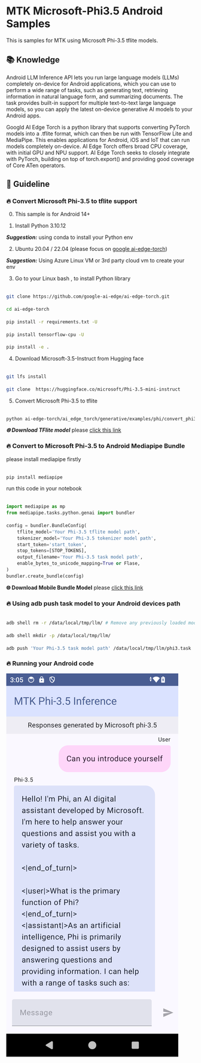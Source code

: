 # **MTK Microsoft-Phi3.5 Android Samples**

This is samples for MTK using Microsoft Phi-3.5 tflite models.

## **📚 Knowledge**

Android LLM Inference API lets you run large language models (LLMs) completely on-device for Android applications, which you can use to perform a wide range of tasks, such as generating text, retrieving information in natural language form, and summarizing documents. The task provides built-in support for multiple text-to-text large language models, so you can apply the latest on-device generative AI models to your Android apps.

Googld AI Edge Torch is a python library that supports converting PyTorch models into a .tflite format, which can then be run with TensorFlow Lite and MediaPipe. This enables applications for Android, iOS and IoT that can run models completely on-device. AI Edge Torch offers broad CPU coverage, with initial GPU and NPU support. AI Edge Torch seeks to closely integrate with PyTorch, building on top of torch.export() and providing good coverage of Core ATen operators.


## **🪬 Guideline**

### **🔥 Convert Microsoft Phi-3.5 to tflite support**

0. This sample is for Android 14+

1. Install Python 3.10.12

***Suggestion:*** using conda to install your Python env

2. Ubuntu 20.04 / 22.04 (please focus on [google ai-edge-torch](https://github.com/google-ai-edge/ai-edge-torc))

***Suggestion:*** Using Azure Linux VM or 3rd party cloud vm to create your env

3. Go to your Linux bash , to install Python library 

```bash

git clone https://github.com/google-ai-edge/ai-edge-torch.git

cd ai-edge-torch

pip install -r requirements.txt -U 

pip install tensorflow-cpu -U

pip install -e .

```

4. Download Microsoft-3.5-Instruct from Hugging face


```bash

git lfs install

git clone  https://huggingface.co/microsoft/Phi-3.5-mini-instruct

```

5. Convert Microsoft Phi-3.5 to tflite


```bash

python ai-edge-torch/ai_edge_torch/generative/examples/phi/convert_phi3_to_tflite.py --checkpoint_path  Your Microsoft Phi-3.5-mini-instruct path --tflite_path Your Microsoft Phi-3.5-mini-instruct tflite path  --prefill_seq_len 1024 --kv_cache_max_len 1280 --quantize True

```

***🌐 Download TFlite model*** please [click this link](https://huggingface.co/lokinfey/Phi-3.5-instruct-tflite/blob/main/phi3_q8_seq1024_ekv1280.tflite)

### **🔥 Convert to Microsoft Phi-3.5 to Android Mediapipe Bundle**

please install mediapipe firstly

```bash

pip install mediapipe

```

run this code in your notebook



```python

import mediapipe as mp
from mediapipe.tasks.python.genai import bundler

config = bundler.BundleConfig(
    tflite_model='Your Phi-3.5 tflite model path',
    tokenizer_model='Your Phi-3.5 tokenizer model path',
    start_token='start_token',
    stop_tokens=[STOP_TOKENS],
    output_filename='Your Phi-3.5 task model path',
    enable_bytes_to_unicode_mapping=True or Flase,
)
bundler.create_bundle(config)

```

**🌐 Download Mobile Bundle Model** please [click this link](https://huggingface.co/lokinfey/Phi-3.5-instruct-tflite/tree/main/cpu_mobile_device)


### **🔥 Using adb push task model to your  Android devices path**


```bash

adb shell rm -r /data/local/tmp/llm/ # Remove any previously loaded models

adb shell mkdir -p /data/local/tmp/llm/

adb push 'Your Phi-3.5 task model path' /data/local/tmp/llm/phi3.task

```

### **🔥 Running your Android code**

![demo](./imgs/demo.png)









